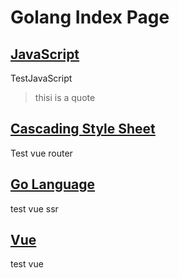 # Golang Index Page

## [JavaScript](/JavaScript/)

TestJavaScript

> thisi is a quote

## [Cascading Style Sheet](/CSS/)

Test vue router

## [Go Language](/Golang/)

test vue ssr

## [Vue](/Vue/)

test vue 

